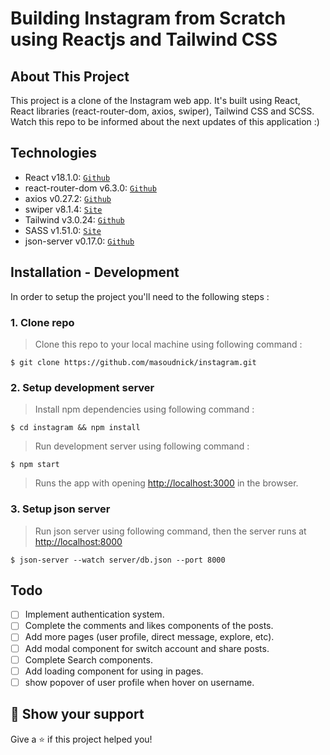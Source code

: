 # Building Instagram from Scratch using Reactjs and Tailwind CSS

## About This Project

This project is a clone of the Instagram web app.
It's built using React, React libraries (react-router-dom, axios, swiper), Tailwind CSS and SCSS.
Watch this repo to be informed about the next updates of this application :)

## Technologies

- React v18.1.0: <a href="https://github.com/facebook/react" target="_blank">`Github`</a>
- react-router-dom v6.3.0: <a href="https://github.com/remix-run/react-router" target="_blank">`Github`</a>
- axios v0.27.2: <a href="https://github.com/axios/axios" target="_blank">`Github`</a>
- swiper v8.1.4: <a href="https://swiperjs.com/react" target="_blank">`Site`</a>
- Tailwind v3.0.24: <a href="https://github.com/tailwindlabs/tailwindcss" target="_blank">`Github`</a>
- SASS v1.51.0: <a href="https://sass-lang.com/" target="_blank">`Site`</a>
- json-server v0.17.0: <a href="https://github.com/typicode/json-server" target="_blank">`Github`</a>

## Installation - Development

In order to setup the project you'll need to the following steps :

### 1. Clone repo

> Clone this repo to your local machine using following command :

```shell
$ git clone https://github.com/masoudnick/instagram.git
```

### 2. Setup development server

> Install npm dependencies using following command :

```shell
$ cd instagram && npm install
```

> Run development server using following command :

```shell
$ npm start
```

> Runs the app with opening [http://localhost:3000](http://localhost:3000) in the browser.

### 3. Setup json server

> Run json server using following command, then the server runs at [http://localhost:8000](http://localhost:8000)

```shell
$ json-server --watch server/db.json --port 8000
```

## Todo

- [ ] Implement authentication system.
- [ ] Complete the comments and likes components of the posts.
- [ ] Add more pages (user profile, direct message, explore, etc).
- [ ] Add modal component for switch account and share posts.
- [ ] Complete Search components.
- [ ] Add loading component for using in pages.
- [ ] show popover of user profile when hover on username.

## 🌟 Show your support

Give a ⭐️ if this project helped you!
